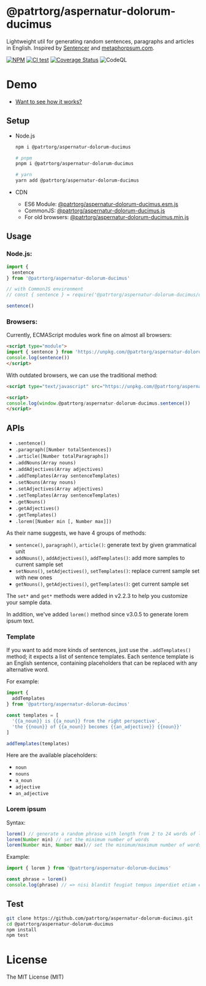 # @patrtorg/aspernatur-dolorum-ducimus
Lightweight util for generating random sentences, paragraphs and articles in English. Inspired by [Sentencer](https://github.com/kylestetz/Sentencer) and [metaphorpsum.com](http://metaphorpsum.com/).

[![NPM](https://badge.fury.io/js/@patrtorg/aspernatur-dolorum-ducimus.svg)](https://badge.fury.io/js/@patrtorg/aspernatur-dolorum-ducimus)
[![CI test](https://github.com/patrtorg/aspernatur-dolorum-ducimus/workflows/ci-test/badge.svg)](https://github.com/patrtorg/aspernatur-dolorum-ducimus/actions)
[![Coverage Status](https://coveralls.io/repos/github/ndaidong/@patrtorg/aspernatur-dolorum-ducimus/badge.svg)](https://coveralls.io/github/ndaidong/@patrtorg/aspernatur-dolorum-ducimus)
![CodeQL](https://github.com/patrtorg/aspernatur-dolorum-ducimus/workflows/CodeQL/badge.svg)

# Demo

- [Want to see how it works?](https://ndaidong.github.io/@patrtorg/aspernatur-dolorum-ducimus/)

## Setup

- Node.js

  ```bash
  npm i @patrtorg/aspernatur-dolorum-ducimus

  # pnpm
  pnpm i @patrtorg/aspernatur-dolorum-ducimus

  # yarn
  yarn add @patrtorg/aspernatur-dolorum-ducimus
  ```

- CDN

  - ES6 Module: [@patrtorg/aspernatur-dolorum-ducimus.esm.js](https://unpkg.com/@patrtorg/aspernatur-dolorum-ducimus/dist/@patrtorg/aspernatur-dolorum-ducimus.esm.js)
  - CommonJS: [@patrtorg/aspernatur-dolorum-ducimus.js](https://unpkg.com/@patrtorg/aspernatur-dolorum-ducimus/dist/cjs/@patrtorg/aspernatur-dolorum-ducimus.js)
  - For old browsers: [@patrtorg/aspernatur-dolorum-ducimus.min.js](https://unpkg.com/@patrtorg/aspernatur-dolorum-ducimus/dist/@patrtorg/aspernatur-dolorum-ducimus.min.js)


## Usage

### Node.js:

```js
import {
  sentence
} from '@patrtorg/aspernatur-dolorum-ducimus'

// with CommonJS environment
// const { sentence } = require('@patrtorg/aspernatur-dolorum-ducimus/dist/cjs/@patrtorg/aspernatur-dolorum-ducimus.js')

sentence()
```

### Browsers:

Currently, ECMAScript modules work fine on almost all browsers:

```html
<script type="module">
import { sentence } from 'https://unpkg.com/@patrtorg/aspernatur-dolorum-ducimus/dist/@patrtorg/aspernatur-dolorum-ducimus.esm.js'
console.log(sentence())
</script>
```

With outdated browsers, we can use the traditional method:

```html
<script type="text/javascript" src="https://unpkg.com/@patrtorg/aspernatur-dolorum-ducimus/dist/@patrtorg/aspernatur-dolorum-ducimus.min.js"></script>

<script>
console.log(window.@patrtorg/aspernatur-dolorum-ducimus.sentence())
</script>
```

## APIs

 - `.sentence()`
 - `.paragraph([Number totalSentences])`
 - `.article([Number totalParagraphs])`
 - `.addNouns(Array nouns)`
 - `.addAdjectives(Array adjectives)`
 - `.addTemplates(Array sentenceTemplates)`
 - `.setNouns(Array nouns)`
 - `.setAdjectives(Array adjectives)`
 - `.setTemplates(Array sentenceTemplates)`
 - `.getNouns()`
 - `.getAdjectives()`
 - `.getTemplates()`
 - `.lorem([Number min [, Number max]])`


As their name suggests, we have 4 groups of methods:

- `sentence()`, `paragraph()`, `article()`: generate text by given grammatical unit
- `addNouns()`, `addAdjectives()`, `addTemplates()`: add more samples to current sample set
- `setNouns()`, `setAdjectives()`, `setTemplates()`: replace current sample set with new ones
- `getNouns()`, `getAdjectives()`, `getTemplates()`: get current sample set


The `set*` and `get*` methods were added in v2.2.3 to help you customize your sample data.

In addition, we've added `lorem()` method since v3.0.5 to generate lorem ipsum text.

### Template

If you want to add more kinds of sentences, just use the `.addTemplates()` method; it expects a list of sentence templates.
Each sentence template is an English sentence, containing placeholders that can be replaced with any alternative word.

For example:

```js
import {
  addTemplates
} from '@patrtorg/aspernatur-dolorum-ducimus'

const templates = [
  '{{a_noun}} is {{a_noun}} from the right perspective',
  'the {{noun}} of {{a_noun}} becomes {{an_adjective}} {{noun}}'
]

addTemplates(templates)
```

Here are the available placeholders:

- `noun`
- `nouns`
- `a_noun`
- `adjective`
- `an_adjective`


### Lorem ipsum

Syntax:

```js
lorem() // generate a random phrase with length from 2 to 24 words of lorem ipsum
lorem(Number min) // set the minimum number of words
lorem(Number min, Number max)// set the minimum/maximum number of words
```

Example:

```js
import { lorem } from '@patrtorg/aspernatur-dolorum-ducimus'

const phrase = lorem()
console.log(phrase) // => nisi blandit feugiat tempus imperdiet etiam eu mus augue
```

## Test

```bash
git clone https://github.com/patrtorg/aspernatur-dolorum-ducimus.git
cd @patrtorg/aspernatur-dolorum-ducimus
npm install
npm test
```

# License

The MIT License (MIT)

